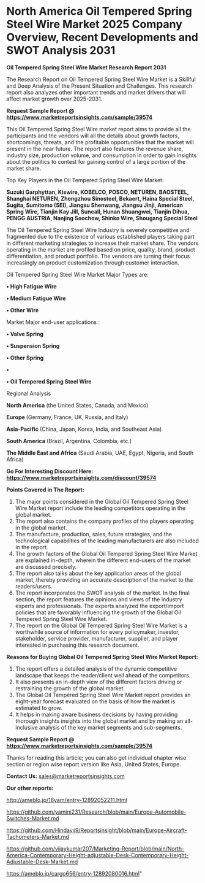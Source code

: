 # North America Oil Tempered Spring Steel Wire Market 2025 Company Overview, Recent Developments and SWOT Analysis 2031

<strong>Oil Tempered Spring Steel Wire Market Research Report 2031</strong>

The Research Report on Oil Tempered Spring Steel Wire Market is a Skillful and Deep Analysis of the Present Situation and Challenges. This research report also analyzes other important trends and market drivers that will affect market growth over 2025-2031.

<strong>Request Sample Report @ <a href=https://www.marketreportsinsights.com/sample/39574>https://www.marketreportsinsights.com/sample/39574</a></strong>

This Oil Tempered Spring Steel Wire market report aims to provide all the participants and the vendors will all the details about growth factors, shortcomings, threats, and the profitable opportunities that the market will present in the near future. The report also features the revenue share, industry size, production volume, and consumption in order to gain insights about the politics to contest for gaining control of a large portion of the market share.

Top Key Players in the Oil Tempered Spring Steel Wire Market:

<strong>Suzuki Garphyttan, Kiswire, KOBELCO, POSCO, NETUREN, BAOSTEEL, Shanghai NETUREN, Zhengzhou Sinosteel, Bekaert, Haina Special Steel, Sugita, Sumitomo (SEI), Jiangsu Shenwang, Jiangsu Jinji, American Spring Wire, Tianjin Kay Jill, Suncall, Hunan Shuangwei, Tianjin Dihua, PENGG AUSTRIA, Nanjing Soochow, Shinko Wire, Shougang Special Steel</strong>

The Oil Tempered Spring Steel Wire Industry is severely competitive and fragmented due to the existence of various established players taking part in different marketing strategies to increase their market share. The vendors operating in the market are profiled based on price, quality, brand, product differentiation, and product portfolio. The vendors are turning their focus increasingly on product customization through customer interaction.

Oil Tempered Spring Steel Wire Market Major Types are:

<strong>•  High Fatigue Wire

•  Medium Fatigue Wire

•  Other Wire</strong>

Market Major end-user applications :

<strong>•  Valve Spring

•  Suspension Spring

•  Other Spring

•  

•  Oil Tempered Spring Steel Wire</strong>

Regional Analysis

</u><strong><b>North America</b></strong> (the United States, Canada, and Mexico)

<strong><b>Europe </b></strong>(Germany, France, UK, Russia, and Italy)

<strong><b>Asia-Pacific</b></strong> (China, Japan, Korea, India, and Southeast Asia)

<strong><b>South America</b></strong> (Brazil, Argentina, Colombia, etc.)

<strong><b>The Middle East and Africa</b></strong> (Saudi Arabia, UAE, Egypt, Nigeria, and South Africa)

<strong>Go For Interesting Discount Here: <a href=https://www.marketreportsinsights.com/discount/39574>https://www.marketreportsinsights.com/discount/39574</a></strong>

<strong>Points Covered in The Report:</strong>
<ol>
  <li>The major points considered in the Global Oil Tempered Spring Steel Wire Market report include the leading competitors operating in the global market.</li>
  <li>The report also contains the company profiles of the players operating in the global market.</li>
  <li>The manufacture, production, sales, future strategies, and the technological capabilities of the leading manufacturers are also included in the report.</li>
  <li>The growth factors of the Global Oil Tempered Spring Steel Wire Market are explained in-depth, wherein the different end-users of the market are discussed precisely.</li>
  <li>The report also talks about the key application areas of the global market, thereby providing an accurate description of the market to the readers/users.</li>
  <li>The report incorporates the SWOT analysis of the market. In the final section, the report features the opinions and views of the industry experts and professionals. The experts analyzed the export/import policies that are favorably influencing the growth of the Global Oil Tempered Spring Steel Wire Market.</li>
  <li>The report on the Global Oil Tempered Spring Steel Wire Market is a worthwhile source of information for every policymaker, investor, stakeholder, service provider, manufacturer, supplier, and player interested in purchasing this research document.</li>
</ol>
<strong>Reasons for Buying Global Oil Tempered Spring Steel Wire Market Report:</strong>

<ol>
  <li>The report offers a detailed analysis of the dynamic competitive landscape that keeps the reader/client well ahead of the competitors.</li>
  <li>It also presents an in-depth view of the different factors driving or restraining the growth of the global market.</li>
  <li>The Global Oil Tempered Spring Steel Wire Market report provides an eight-year forecast evaluated on the basis of how the market is estimated to grow.</li>
  <li>It helps in making aware business decisions by having providing thorough insights insights into the global market and by making an all-inclusive analysis of the key market segments and sub-segments.</li>
</ol>
<strong>Request Sample Report @ <a href=https://www.marketreportsinsights.com/sample/39574>https://www.marketreportsinsights.com/sample/39574</a></strong>


Thanks for reading this article; you can also get individual chapter wise section or region wise report version like Asia, United States, Europe.

<strong>Contact Us:</strong>
sales@marketreportsinsights.com

<strong>Our other reports:</strong>

<a href=http://ameblo.jp/18yam/entry-12892052211.html>http://ameblo.jp/18yam/entry-12892052211.html</a>

<a href=https://github.com/yamini231/Research/blob/main/Europe-Automobile-Switches-Market.md>https://github.com/yamini231/Research/blob/main/Europe-Automobile-Switches-Market.md</a>

<a href=https://github.com/Hindavii9/Reportsinsight/blob/main/Europe-Aircraft-Tachometers-Market.md>https://github.com/Hindavii9/Reportsinsight/blob/main/Europe-Aircraft-Tachometers-Market.md</a>

<a href=https://github.com/vijaykumar207/Marketing-Report/blob/main/North-America-Contemporary-Height-adjustable-Desk-Contemporary-Height-Adjustable-Desk-Market.md>https://github.com/vijaykumar207/Marketing-Report/blob/main/North-America-Contemporary-Height-adjustable-Desk-Contemporary-Height-Adjustable-Desk-Market.md</a>

<a href=https://ameblo.jp/cargo656/entry-12892080016.html>https://ameblo.jp/cargo656/entry-12892080016.html</a>"
